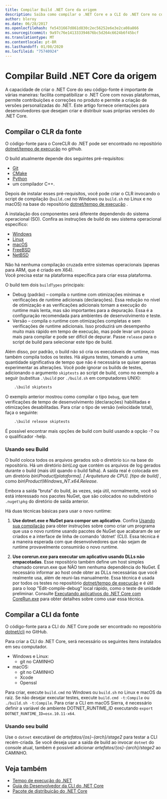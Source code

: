 ```yaml
---
title: Compilar Build .NET Core da origem
description: Saiba como compilar o .NET Core e a CLI do .NET Core no código-fonte.
author: bleroy
ms.date: 06/28/2017
ms.openlocfilehash: fe5431667d861d830c2ec56252e6e3e2ca08a866
ms.sourcegitcommit: 9a97c76e141333394676bc5d264c6624b6f45bcf
ms.translationtype: MT
ms.contentlocale: pt-BR
ms.lasthandoff: 01/08/2020
ms.locfileid: "75740924"
---
```

# <a name="build-net-core-from-source"></a>Compilar Build .NET Core da origem

A capacidade de criar o .NET Core do seu código-fonte é importante de várias maneiras: facilita compatibilizar o .NET Core com novas plataformas, permite contribuições e correções no produto e permite a criação de versões personalizadas do .NET.
Este artigo fornece orientações para desenvolvedores que desejam criar e distribuir suas próprias versões do .NET Core.

## <a name="build-the-clr-from-source"></a>Compilar o CLR da fonte

O código-fonte para o CoreCLR do .NET pode ser encontrado no repositório [dotnet/tempo de execução](https://github.com/dotnet/runtime/) no github.

O build atualmente depende dos seguintes pré-requisitos:

- [Git](https://git-scm.com/)
- [CMake](https://cmake.org/)
- [Python](https://www.python.org/)
- um compilador C++.

Depois de instalar esses pré-requisitos, você pode criar o CLR invocando o script de compilação (`build.cmd` no Windows ou `build.sh` no Linux e no macOS) na base do repositório [dotnet/tempo de execução](https://github.com/dotnet/runtime/) .

A instalação dos componentes será diferente dependendo do sistema operacional (SO). Confira as instruções de build do seu sistema operacional específico:

- [Windows](https://github.com/dotnet/coreclr/blob/master/Documentation/building/windows-instructions.md)
- [Linux](https://github.com/dotnet/coreclr/blob/master/Documentation/building/linux-instructions.md)
- [macOS](https://github.com/dotnet/coreclr/blob/master/Documentation/building/osx-instructions.md)
- [FreeBSD](https://github.com/dotnet/coreclr/blob/master/Documentation/building/freebsd-instructions.md)
- [NetBSD](https://github.com/dotnet/coreclr/blob/master/Documentation/building/netbsd-instructions.md)

Não há nenhuma compilação cruzada entre sistemas operacionais (apenas para ARM, que é criado em X64).  
Você precisa estar na plataforma específica para criar essa plataforma.  

O build tem dois `buildTypes` principais:

- Debug (padrão) – compila o runtime com otimizações mínimas e verificações de runtime adicionais (declarações). Essa redução no nível de otimização e as verificações adicionais tornam a execução do runtime mais lenta, mas são importantes para a depuração. Essa é a configuração recomendada para ambientes de desenvolvimento e teste.
- Versão – compila o runtime com otimizações completas e sem verificações de runtime adicionais. Isso produzirá um desempenho muito mais rápido em tempo de execução, mas pode levar um pouco mais para compilar e pode ser difícil de depurar. Passe `release` para o script de build para selecionar este tipo de build.

Além disso, por padrão, o build não só cria os executáveis de runtime, mas também compila todos os testes.
Há alguns testes, tomando a uma quantidade significativa de tempo que não é necessária se quiser apenas experimentar as alterações.
Você pode ignorar os builds de testes, adicionando o argumento `skiptests` ao script de build, como no exemplo a seguir (substitua `.\build` por `./build.sh` em computadores UNIX):

```bat
    .\build skiptests
```

O exemplo anterior mostrou como compilar o tipo `Debug`, que tem verificações de tempo de desenvolvimento (declarações) habilitadas e otimizações desabilitadas. Para criar o tipo de versão (velocidade total), faça o seguinte:

```bat
    .\build release skiptests
```

É possível encontrar mais opções de build com build usando a opção -? ou o qualificador -help.

### <a name="using-your-build"></a>Usando seu Build

O build coloca todos os arquivos gerados sob o diretório `bin` na base do repositório.
Há um diretório *bin\Log* que contém os arquivos de log gerados durante o build (mais útil quando o build falha).
A saída real é colocada em um diretório *bin\Product\[plataforma]. [ Arquitetura de CPU]. [tipo de build]* , como *bin\Product\Windows_NT.x64.Release*.

Embora a saída “bruta” do build, às vezes, seja útil, normalmente, você só está interessado nos pacotes NuGet, que são colocados no subdiretório `.nuget\pkg` do diretório de saída anterior.

Há duas técnicas básicas para usar o novo runtime:

 1. **Use dotnet.exe e NuGet para compor um aplicativo**.
    Confira [Usando sua compilação](https://github.com/dotnet/runtime/blob/master/docs/workflow/testing/using-your-build.md) para obter instruções sobre como criar um programa que usa o novo runtime usando pacotes de NuGet que acabaram de ser criados e a interface de linha de comando 'dotnet' (CLI). Essa técnica é a maneira esperada com que desenvolvedores que não sejam de runtime provavelmente consumirão o novo runtime.

 2. **Use corerun.exe para executar um aplicativo usando DLLs não empacotadas**.
    Esse repositório também define um host simples chamado corerun.exe que NÃO tem nenhuma dependência do NuGet.
    É necessário informar ao host onde obter as DLLs necessárias que você realmente usa, além de reuni-las manualmente.
    Essa técnica é usada por todos os testes no repositório [dotnet/tempo de execução](https://github.com/dotnet/runtime) e é útil para o loop "Edit-compile-debug" local rápido, como o teste de unidade preliminar.
    Consulte [Executando aplicativos do .NET Core com CoreRun.exe](https://github.com/dotnet/runtime/blob/master/docs/workflow/testing/using-corerun.md) para obter detalhes sobre como usar essa técnica.

## <a name="build-the-cli-from-source"></a>Compilar a CLI da fonte

O código-fonte para a CLI do .NET Core pode ser encontrado no repositório [dotnet/cli](https://github.com/dotnet/cli/) no GitHub.

Para criar a CLI do .NET Core, será necessário os seguintes itens instalados em seu computador.

- Windows e Linux:
  - git no CAMINHO
- macOS:
  - git no CAMINHO
  - Xcode
  - Openssl

Para criar, execute `build.cmd` no Windows ou `build.sh` no Linux e macOS da raiz. Se não desejar executar testes, execute `build.cmd -t:Compile` ou `./build.sh -t:Compile`. Para criar a CLI em macOS Sierra, é necessário definir a variável de ambiente DOTNET_RUNTIME_ID executando `export DOTNET_RUNTIME_ID=osx.10.11-x64`.

### <a name="using-your-build"></a>Usando seu build

Use o `dotnet` executável de *artefatos/{os}-{arch}/stage2* para testar a CLI recém-criada. Se você deseja usar a saída de build ao invocar `dotnet` do console atual, também é possível adicionar *artefatos/{os}-{arch}/stage2* ao CAMINHO.

## <a name="see-also"></a>Veja também

- [Tempo de execução do .NET](https://github.com/dotnet/runtime/blob/master/README.md)
- [Guia do Desenvolvedor da CLI do .NET Core](https://github.com/dotnet/cli/blob/master/Documentation/project-docs/developer-guide.md)
- [Pacote de distribuição do .NET Core](./distribution-packaging.md)
